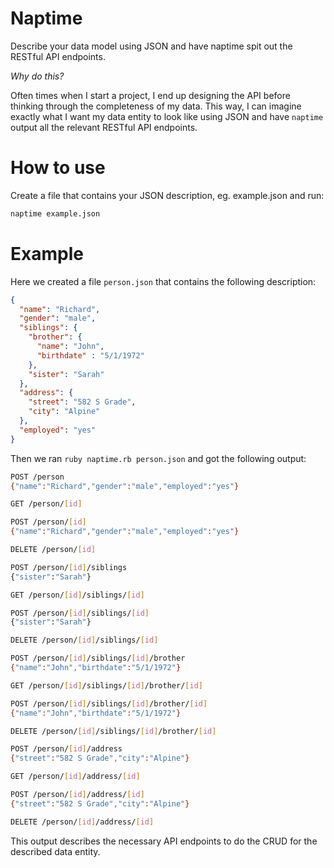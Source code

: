 Naptime
=======

Describe your data model using JSON and have naptime spit out the RESTful API endpoints.

*Why do this?*

Often times when I start a project, I end up designing the API before thinking through the completeness of my data.  This way, I can imagine exactly what I want my data entity to look like using JSON and have `naptime` output all the relevant RESTful API endpoints.

How to use
==========
Create a file that contains your JSON description, eg. example.json and run:

```sh
naptime example.json
```

Example
=======
Here we created a file `person.json` that contains the following description:

```json
{
  "name": "Richard",
  "gender": "male",
  "siblings": {
    "brother": {
      "name": "John",
      "birthdate" : "5/1/1972"
    },
    "sister": "Sarah"
  },
  "address": {
    "street": "582 S Grade",
    "city": "Alpine"
  },
  "employed": "yes"
}
```

Then we ran `ruby naptime.rb person.json` and got the following output:

```sh
POST /person
{"name":"Richard","gender":"male","employed":"yes"}

GET /person/[id]

POST /person/[id]
{"name":"Richard","gender":"male","employed":"yes"}

DELETE /person/[id]

POST /person/[id]/siblings
{"sister":"Sarah"}

GET /person/[id]/siblings/[id]

POST /person/[id]/siblings/[id]
{"sister":"Sarah"}

DELETE /person/[id]/siblings/[id]

POST /person/[id]/siblings/[id]/brother
{"name":"John","birthdate":"5/1/1972"}

GET /person/[id]/siblings/[id]/brother/[id]

POST /person/[id]/siblings/[id]/brother/[id]
{"name":"John","birthdate":"5/1/1972"}

DELETE /person/[id]/siblings/[id]/brother/[id]

POST /person/[id]/address
{"street":"582 S Grade","city":"Alpine"}

GET /person/[id]/address/[id]

POST /person/[id]/address/[id]
{"street":"582 S Grade","city":"Alpine"}

DELETE /person/[id]/address/[id]
```
This output describes the necessary API endpoints to do the CRUD for the described data entity.

